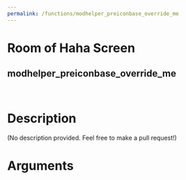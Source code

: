 ```yaml
---
permalink: /functions/modhelper_preiconbase_override_me
---
```

# Room of Haha Screen  
## modhelper_preiconbase_override_me  
&nbsp;  
# Description  
(No description provided. Feel free to make a pull request!) 
&nbsp;  
# Arguments


